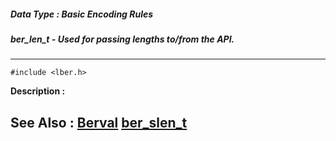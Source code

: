 ##### Data Type : Basic Encoding Rules
##### ber_len_t - Used for passing lengths to/from the API.
---
```
#include <lber.h>
```
**Description :**



**See Also :**
[Berval](/reference/Data/Berval)
[ber_slen_t](/reference/Data/ber_slen_t)
---
